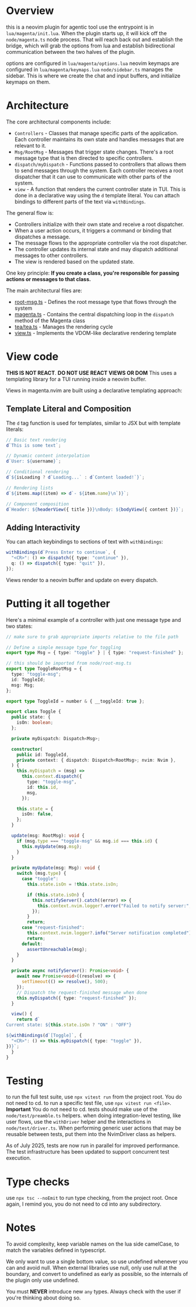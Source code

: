 # Overview

this is a neovim plugin for agentic tool use
the entrypoint is in `lua/magenta/init.lua`. When the plugin starts up, it will kick off the `node/magenta.ts` node process. That will reach back out and establish the bridge, which will grab the options from lua and establish bidirectional communication between the two halves of the plugin.

options are configured in `lua/magenta/options.lua`
neovim keymaps are configured in `lua/magenta/keymaps.lua`
`node/sidebar.ts` manages the sidebar. This is where we create the chat and input buffers, and initialize keymaps on them.

# Architecture

The core architectural components include:

- `Controllers` - Classes that manage specific parts of the application. Each controller maintains its own state and handles messages that are relevant to it.
- `Msg/RootMsg` - Messages that trigger state changes. There's a root message type that is then directed to specific controllers.
- `dispatch/myDispatch` - Functions passed to controllers that allows them to send messages through the system. Each controller receives a root dispatcher that it can use to communicate with other parts of the system.
- `view` - A function that renders the current controller state in TUI. This is done in a declarative way using the `d` template literal. You can attach bindings to different parts of the text via `withBindings`.

The general flow is:

- Controllers initialize with their own state and receive a root dispatcher.
- When a user action occurs, it triggers a command or binding that dispatches a message.
- The message flows to the appropriate controller via the root dispatcher.
- The controller updates its internal state and may dispatch additional messages to other controllers.
- The view is rendered based on the updated state.

One key principle: **If you create a class, you're responsible for passing actions or messages to that class.**

The main architectural files are:

- [root-msg.ts](https://github.com/dlants/magenta.nvim/blob/main/node/root-msg.ts) - Defines the root message type that flows through the system
- [magenta.ts](https://github.com/dlants/magenta.nvim/blob/main/node/magenta.ts#L21) - Contains the central dispatching loop in the `dispatch` method of the Magenta class
- [tea/tea.ts](https://github.com/dlants/magenta.nvim/blob/main/node/tea/tea.ts) - Manages the rendering cycle
- [view.ts](https://github.com/dlants/magenta.nvim/blob/main/node/tea/view.ts) - Implements the VDOM-like declarative rendering template

# View code

**THIS IS NOT REACT**. **DO NOT USE REACT VIEWS OR DOM** This uses a templating library for a TUI running inside a neovim buffer.

Views in magenta.nvim are built using a declarative templating approach:

## Template Literal and Composition

The `d` tag function is used for templates, similar to JSX but with template literals:

```typescript
// Basic text rendering
d`This is some text`;

// Dynamic content interpolation
d`User: ${username}`;

// Conditional rendering
d`${isLoading ? d`Loading...` : d`Content loaded!`}`;

// Rendering lists
d`${items.map((item) => d`- ${item.name}\n`)}`;

// Component composition
d`Header: ${headerView({ title })}\nBody: ${bodyView({ content })}`;
```

## Adding Interactivity

You can attach keybindings to sections of text with `withBindings`:

```typescript
withBindings(d`Press Enter to continue`, {
  "<CR>": () => dispatch({ type: "continue" }),
  q: () => dispatch({ type: "quit" }),
});
```

Views render to a neovim buffer and update on every dispatch.

# Putting it all together

Here's a minimal example of a controller with just one message type and two states:

```typescript
// make sure to grab appropriate imports relative to the file path

// Define a simple message type for toggling
export type Msg = { type: "toggle" } | { type: "request-finished" };

// this should be imported from node/root-msg.ts
export type ToggleRootMsg = {
  type: "toggle-msg";
  id: ToggleId;
  msg: Msg;
};

export type ToggleId = number & { __toggleId: true };

export class Toggle {
  public state: {
    isOn: boolean;
  };

  private myDispatch: Dispatch<Msg>;

  constructor(
    public id: ToggleId,
    private context: { dispatch: Dispatch<RootMsg>; nvim: Nvim },
  ) {
    this.myDispatch = (msg) =>
      this.context.dispatch({
        type: "toggle-msg",
        id: this.id,
        msg,
      });

    this.state = {
      isOn: false,
    };
  }

  update(msg: RootMsg): void {
    if (msg.type === "toggle-msg" && msg.id === this.id) {
      this.myUpdate(msg.msg);
    }
  }

  private myUpdate(msg: Msg): void {
    switch (msg.type) {
      case "toggle":
        this.state.isOn = !this.state.isOn;

        if (this.state.isOn) {
          this.notifyServer().catch((error) => {
            this.context.nvim.logger?.error("Failed to notify server:", error);
          });
        }
        return;
      case "request-finished":
        this.context.nvim.logger?.info("Server notification completed");
        return;
      default:
        assertUnreachable(msg);
    }
  }

  private async notifyServer(): Promise<void> {
    await new Promise<void>((resolve) => {
      setTimeout(() => resolve(), 500);
    });
    // Dispatch the request-finished message when done
    this.myDispatch({ type: "request-finished" });
  }

  view() {
    return d`
Current state: ${this.state.isOn ? "ON" : "OFF"}

${withBindings(d`[Toggle]`, {
  "<CR>": () => this.myDispatch({ type: "toggle" }),
})}`;
  }
}
```

# Testing

to run the full test suite, use `npx vitest run` from the project root. You do not need to cd.
to run a specific test file, use `npx vitest run <file>`. **Important** You do not need to cd.
tests should make use of the `node/test/preamble.ts` helpers.
when doing integration-level testing, like user flows, use the `withDriver` helper and the interactions in `node/test/driver.ts`. When performing generic user actions that may be reusable between tests, put them into the NvimDriver class as helpers.

As of July 2025, tests are now run in parallel for improved performance. The test infrastructure has been updated to support concurrent test execution.

# Type checks

use `npx tsc --noEmit` to run type checking, from the project root. Once again, I remind you, you do not need to cd into any subdirectory.

# Notes

To avoid complexity, keep variable names on the lua side camelCase, to match the variables defined in typescript.

We only want to use a single bottom value, so use undefined whenever you can and avoid null. When external libraries use null, only use null at the boundary, and convert to undefined as early as possible, so the internals of the plugin only use undefined.

You must **NEVER** introduce new `any` types. Always check with the user if you're thinking about doing so.
